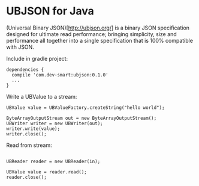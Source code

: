 # UBJSON for Java #

(Universal Binary JSON)[http://ubjson.org/] is a binary JSON specification
designed for ultimate read performance; bringing simplicity, size and
performance all together into a single specification that is 100% compatible
with JSON.

Include in gradle project:

```
dependencies {
  compile 'com.dev-smart:ubjson:0.1.0'
  ...
}
```

Write a UBValue to a stream:

```
UBValue value = UBValueFactory.createString("hello world");

ByteArrayOutputStream out = new ByteArrayOutputStream();
UBWriter writer = new UBWriter(out);
writer.write(value);
writer.close();

```


Read from stream:

```

UBReader reader = new UBReader(in);

UBValue value = reader.read();
reader.close();

```